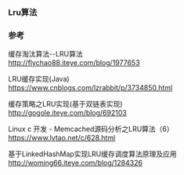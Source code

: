 ### Lru算法

### 参考  
缓存淘汰算法--LRU算法  
http://flychao88.iteye.com/blog/1977653  

LRU缓存实现(Java)  
https://www.cnblogs.com/lzrabbit/p/3734850.html  

缓存策略之LRU实现(基于双链表实现)  
http://gogole.iteye.com/blog/692103 

Linux c 开发 - Memcached源码分析之LRU算法（6）   
https://www.lvtao.net/c/628.html  

基于LinkedHashMap实现LRU缓存调度算法原理及应用  
http://woming66.iteye.com/blog/1284326  



